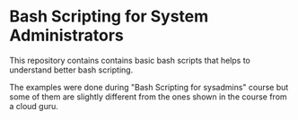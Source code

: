 # Bash Scripting for System Administrators

This repository contains contains basic bash scripts that helps to understand better bash scripting.

The examples were done during "Bash Scripting for sysadmins" course but some of them are slightly different from the ones shown in the course from a cloud guru.


